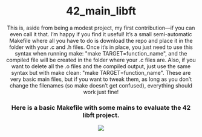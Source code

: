 
<div align="center">
<h1 align="center">42_main_libft</h1>
<p6 align="center">This is, aside from being a modest project, my first contribution—if you can even call it that. I’m happy if you find it useful! It’s a small semi-automatic Makefile where all you have to do is download the repo and place it in the folder with your .c and .h files. Once it’s in place, you just need to use this syntax when running make: "make TARGET=function_name", and the compiled file will be created in the folder where your .c files are. Also, if you want to delete all the .o files and the compiled output, just use the same syntax but with make clean: "make TARGET=function_name". These are very basic main files, but if you want to tweak them, as long as you don’t change the filenames (so make doesn’t get confused), everything should work just fine! 
</p1>
  
### Here is a basic Makefile with some mains to evaluate the 42 libft project.
![](https://img.freepik.com/vector-gratis/diseno-papel-tapiz-feliz-halloween_52683-44541.jpg?t=st=1731269465~exp=1731273065~hmac=3e11eba69c67de4cf2a12138a764337f928b58db9c687d8b83102eb6f8d855da&w=1380)
</div>


